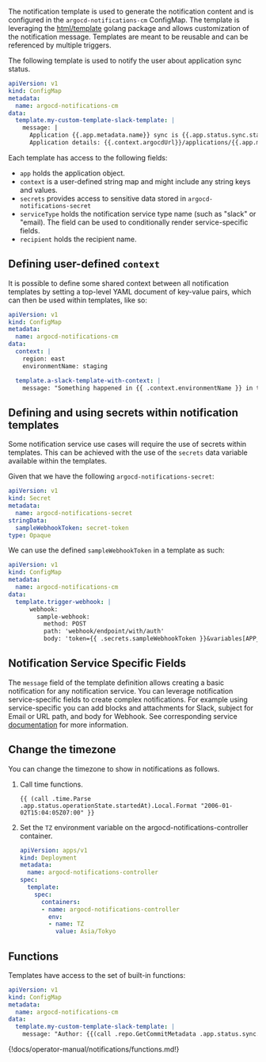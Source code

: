 The notification template is used to generate the notification content and is configured in the `argocd-notifications-cm` ConfigMap. The template is leveraging
the [html/template](https://golang.org/pkg/html/template/) golang package and allows customization of the notification message.
Templates are meant to be reusable and can be referenced by multiple triggers.

The following template is used to notify the user about application sync status.

```yaml
apiVersion: v1
kind: ConfigMap
metadata:
  name: argocd-notifications-cm
data:
  template.my-custom-template-slack-template: |
    message: |
      Application {{.app.metadata.name}} sync is {{.app.status.sync.status}}.
      Application details: {{.context.argocdUrl}}/applications/{{.app.metadata.name}}.
```

Each template has access to the following fields:

- `app` holds the application object.
- `context` is a user-defined string map and might include any string keys and values.
- `secrets` provides access to sensitive data stored in `argocd-notifications-secret`
- `serviceType` holds the notification service type name (such as "slack" or "email). The field can be used to conditionally
render service-specific fields.
- `recipient` holds the recipient name.

## Defining user-defined `context`

It is possible to define some shared context between all notification templates by setting a top-level
YAML document of key-value pairs, which can then be used within templates, like so:

```yaml
apiVersion: v1
kind: ConfigMap
metadata:
  name: argocd-notifications-cm
data:
  context: |
    region: east
    environmentName: staging

  template.a-slack-template-with-context: |
    message: "Something happened in {{ .context.environmentName }} in the {{ .context.region }} data center!"
```

## Defining and using secrets within notification templates

Some notification service use cases will require the use of secrets within templates. This can be achieved with the use of
the `secrets` data variable available within the templates.

Given that we have the following `argocd-notifications-secret`:

```yaml
apiVersion: v1
kind: Secret
metadata:
  name: argocd-notifications-secret
stringData:
  sampleWebhookToken: secret-token 
type: Opaque
```

We can use the defined `sampleWebhookToken` in a template as such:

```yaml
apiVersion: v1
kind: ConfigMap
metadata:
  name: argocd-notifications-cm
data:
  template.trigger-webhook: |
      webhook:
        sample-webhook:
          method: POST
          path: 'webhook/endpoint/with/auth'
          body: 'token={{ .secrets.sampleWebhookToken }}&variables[APP_SOURCE_PATH]={{ .app.spec.source.path }}
```

## Notification Service Specific Fields

The `message` field of the template definition allows creating a basic notification for any notification service. You can leverage notification service-specific
fields to create complex notifications. For example using service-specific you can add blocks and attachments for Slack, subject for Email or URL path, and body for Webhook.
See corresponding service [documentation](services/overview.md) for more information.

## Change the timezone

You can change the timezone to show in notifications as follows.

1. Call time functions.

    ```
    {{ (call .time.Parse .app.status.operationState.startedAt).Local.Format "2006-01-02T15:04:05Z07:00" }}
    ```

2. Set the `TZ` environment variable on the argocd-notifications-controller container.

    ```yaml
    apiVersion: apps/v1
    kind: Deployment
    metadata:
      name: argocd-notifications-controller
    spec:
      template:
        spec:
          containers:
          - name: argocd-notifications-controller
            env:
            - name: TZ
              value: Asia/Tokyo
    ```

## Functions

Templates have access to the set of built-in functions:

```yaml
apiVersion: v1
kind: ConfigMap
metadata:
  name: argocd-notifications-cm
data:
  template.my-custom-template-slack-template: |
    message: "Author: {{(call .repo.GetCommitMetadata .app.status.sync.revision).Author}}"
```

{!docs/operator-manual/notifications/functions.md!}
